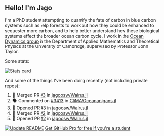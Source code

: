 ## Hello! I'm Jago

I'm a PhD student attempting to quantify the fate of carbon in blue carbon systems such as kelp forests to work out how they could be enhanced to sequester more carbon, and to help better understand how these biological systems effect the broader ocean carbon cycle. I work in the <a href="https://www.damtp.cam.ac.uk/user/jrt51/" class="emph">Ocean Dynamics group</a> in the Department of Applied Mathematics and Theoretical Physics at the University of Cambridge, supervised by Professor John Taylor.

Some stats:
<!--
![](https://raw.githubusercontent.com/jagoosw/jagoosw/main/profile-summary-card-output/nord_dark/0-profile-details.svg)
![](https://raw.githubusercontent.com/jagoosw/jagoosw/main/profile-summary-card-output/nord_dark/3-stats.svg)
![](https://raw.githubusercontent.com/jagoosw/jagoosw/main/profile-summary-card-output/nord_dark/4-productive-time.svg)
-->
![Stats card](https://github-readme-stats.vercel.app/api?username=jagoosw&count_private=true&show_icons=true&theme=transparent&hide_title=true&rank_icon=percentile&show=reviews)

And some of the things I've been doing recently (not including private repos):
<!--START_SECTION:activity-->
1. 🎉 Merged PR [#3](https://github.com/jagoosw/Walrus.jl/pull/3) in [jagoosw/Walrus.jl](https://github.com/jagoosw/Walrus.jl)
2. 🗣 Commented on [#3413](https://github.com/CliMA/Oceananigans.jl/pull/3413#issuecomment-1868338988) in [CliMA/Oceananigans.jl](https://github.com/CliMA/Oceananigans.jl)
3. 💪 Opened PR [#3](https://github.com/jagoosw/Walrus.jl/pull/3) in [jagoosw/Walrus.jl](https://github.com/jagoosw/Walrus.jl)
4. 🎉 Merged PR [#2](https://github.com/jagoosw/Walrus.jl/pull/2) in [jagoosw/Walrus.jl](https://github.com/jagoosw/Walrus.jl)
5. 💪 Opened PR [#2](https://github.com/jagoosw/Walrus.jl/pull/2) in [jagoosw/Walrus.jl](https://github.com/jagoosw/Walrus.jl)
<!--END_SECTION:activity-->


[![Update README](https://github.com/jagoosw/jagoosw/actions/workflows/update-readme.yml/badge.svg)](https://github.com/jagoosw/jagoosw/actions/workflows/update-readme.yml)
[Get GitHub Pro for free if you're a student](https://education.github.com/pack)

